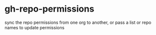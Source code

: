 # gh-repo-permissions
sync the repo permissions from one org to another, or pass a list or repo names to update permissions
